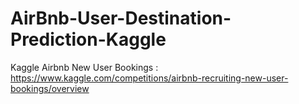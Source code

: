 # AirBnb-User-Destination-Prediction-Kaggle
Kaggle Airbnb New User Bookings : https://www.kaggle.com/competitions/airbnb-recruiting-new-user-bookings/overview
